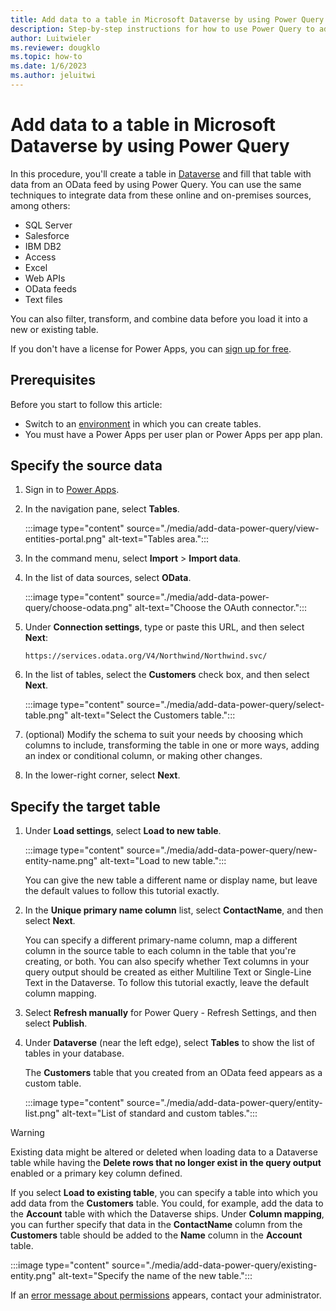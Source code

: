 ```yaml
---
title: Add data to a table in Microsoft Dataverse by using Power Query
description: Step-by-step instructions for how to use Power Query to add data to a new or existing table in Microsoft Dataverse from another data source.
author: Luitwieler
ms.reviewer: dougklo
ms.topic: how-to
ms.date: 1/6/2023
ms.author: jeluitwi
---
```


# Add data to a table in Microsoft Dataverse by using Power Query

In this procedure, you'll create a table in [Dataverse](/powerapps/maker/data-platform/data-platform-intro) and fill that table with data from an OData feed by using Power Query. You can use the same techniques to integrate data from these online and on-premises sources, among others:

* SQL Server
* Salesforce
* IBM DB2
* Access
* Excel
* Web APIs
* OData feeds
* Text files

You can also filter, transform, and combine data before you load it into a new or existing table.

If you don't have a license for Power Apps, you can [sign up for free](/powerapps/maker/signup-for-powerapps).

## Prerequisites

Before you start to follow this article:

* Switch to an [environment](/power-platform/admin/working-with-environments) in which you can create tables.
* You must have a Power Apps per user plan or Power Apps per app plan.

## Specify the source data

1. Sign in to [Power Apps](https://make.powerapps.com/?utm_source=padocs&utm_medium=linkinadoc&utm_campaign=referralsfromdoc).

1. In the navigation pane, select **Tables**.

    :::image type="content" source="./media/add-data-power-query/view-entities-portal.png" alt-text="Tables area.":::

1. In the command menu, select **Import** > **Import data**.

1. In the list of data sources, select **OData**.

    :::image type="content" source="./media/add-data-power-query/choose-odata.png" alt-text="Choose the OAuth connector.":::

1. Under **Connection settings**, type or paste this URL, and then select **Next**:

   `https://services.odata.org/V4/Northwind/Northwind.svc/`

1. In the list of tables, select the **Customers** check box, and then select **Next**.

    :::image type="content" source="./media/add-data-power-query/select-table.png" alt-text="Select the Customers table.":::

1. (optional) Modify the schema to suit your needs by choosing which columns to include, transforming the table in one or more ways, adding an index or conditional column, or making other changes.

1. In the lower-right corner, select **Next**.

## Specify the target table

1. Under **Load settings**, select **Load to new table**.

    :::image type="content" source="./media/add-data-power-query/new-entity-name.png" alt-text="Load to new table.":::

    You can give the new table a different name or display name, but leave the default values to follow this tutorial exactly.

1. In the **Unique primary name column** list, select **ContactName**, and then select **Next**.

    You can specify a different primary-name column, map a different column in the source table to each column in the table that you're creating, or both. You can also specify whether Text columns in your query output should be created as either Multiline Text or Single-Line Text in the Dataverse. To follow this tutorial exactly, leave the default column mapping.

1. Select **Refresh manually** for Power Query - Refresh Settings, and then select **Publish**.

1. Under **Dataverse** (near the left edge), select **Tables** to show the list of tables in your database.

    The **Customers** table that you created from an OData feed appears as a custom table.

    :::image type="content" source="./media/add-data-power-query/entity-list.png" alt-text="List of standard and custom tables.":::

> [!WARNING]
> Existing data might be altered or deleted when loading data to a Dataverse table while having the **Delete rows that no longer exist in the query output** enabled or a primary key column defined.

If you select **Load to existing table**, you can specify a table into which you add data from the **Customers** table. You could, for example, add the data to the **Account** table with which the Dataverse ships. Under **Column mapping**, you can further specify that data in the **ContactName** column from the **Customers** table should be added to the **Name** column in the **Account** table.

:::image type="content" source="./media/add-data-power-query/existing-entity.png" alt-text="Specify the name of the new table.":::

If an [error message about permissions](/powerapps/maker/data-platform/troubleshoot-power-query-issues) appears, contact your administrator.
